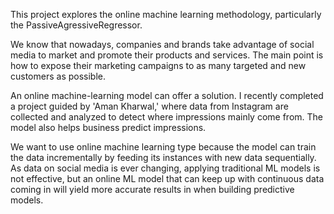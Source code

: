 This project explores the online machine learning methodology, particularly the PassiveAgressiveRegressor. 

We know that nowadays, companies and brands take advantage of social media to market and promote their products and services. The main point is how to expose their marketing campaigns to as many targeted and new customers as possible. 

An online machine-learning model can offer a solution. I recently completed a project guided by 'Aman Kharwal,' where data from Instagram are collected and analyzed to detect where impressions mainly come from. The model also helps business predict impressions. 

We want to use online machine learning type because the model can train the data incrementally by feeding its instances with new data sequentially. As data on social media is ever changing, applying traditional ML models is not effective, but an online ML model that can keep up with continuous data coming in will yield more accurate results in when building predictive models.
